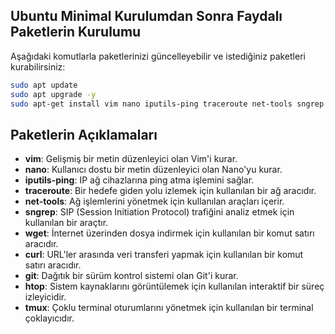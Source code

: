 ## Ubuntu Minimal Kurulumdan Sonra Faydalı Paketlerin Kurulumu

Aşağıdaki komutlarla paketlerinizi güncelleyebilir ve istediğiniz paketleri kurabilirsiniz:

```bash
sudo apt update
sudo apt upgrade -y
sudo apt-get install vim nano iputils-ping traceroute net-tools sngrep wget curl git htop tmux -y
```


## Paketlerin Açıklamaları

- **vim**: Gelişmiş bir metin düzenleyici olan Vim'i kurar.
- **nano**: Kullanıcı dostu bir metin düzenleyici olan Nano'yu kurar.
- **iputils-ping**: IP ağ cihazlarına ping atma işlemini sağlar.
- **traceroute**: Bir hedefe giden yolu izlemek için kullanılan bir ağ aracıdır.
- **net-tools**: Ağ işlemlerini yönetmek için kullanılan araçları içerir.
- **sngrep**: SIP (Session Initiation Protocol) trafiğini analiz etmek için kullanılan bir araçtır.
- **wget**: İnternet üzerinden dosya indirmek için kullanılan bir komut satırı aracıdır.
- **curl**: URL'ler arasında veri transferi yapmak için kullanılan bir komut satırı aracıdır.
- **git**: Dağıtık bir sürüm kontrol sistemi olan Git'i kurar.
- **htop**: Sistem kaynaklarını görüntülemek için kullanılan interaktif bir süreç izleyicidir.
- **tmux**: Çoklu terminal oturumlarını yönetmek için kullanılan bir terminal çoklayıcıdır.
